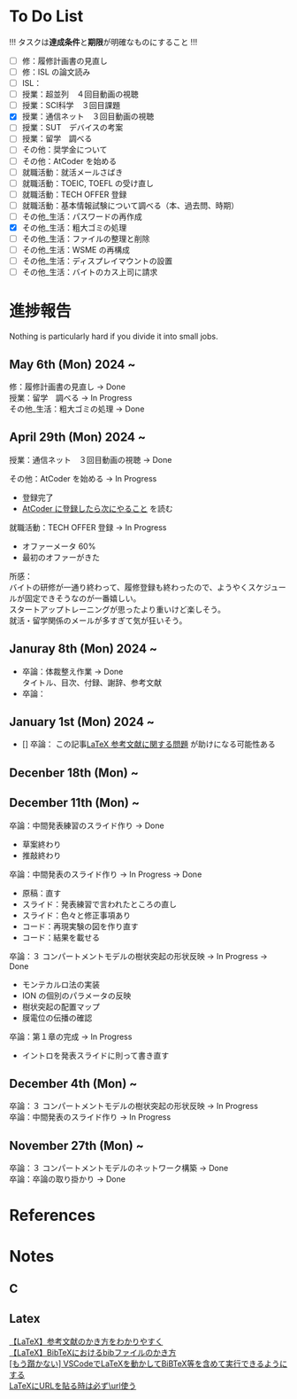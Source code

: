 # To Do List
!!! タスクは**達成条件**と**期限**が明確なものにすること !!!

- [ ] 修：履修計画書の見直し
- [ ] 修：ISL の論文読み
- [ ] ISL：
- [ ] 授業：超並列　４回目動画の視聴
- [ ] 授業：SCI科学　３回目課題
- [x] 授業：通信ネット　３回目動画の視聴
- [ ] 授業：SUT　デバイスの考案
- [ ] 授業：留学　調べる
- [ ] その他：奨学金について
- [ ] その他：AtCoder を始める
- [ ] 就職活動：就活メールさばき
- [ ] 就職活動：TOEIC, TOEFL の受け直し
- [ ] 就職活動：TECH OFFER 登録
- [ ] 就職活動：基本情報試験について調べる（本、過去問、時期）
- [ ] その他_生活：パスワードの再作成
- [x] その他_生活：粗大ゴミの処理
- [ ] その他_生活：ファイルの整理と削除
- [ ] その他_生活：WSME の再構成
- [ ] その他_生活：ディスプレイマウントの設置
- [ ] その他_生活：バイトのカス上司に請求
# 進捗報告
Nothing is particularly hard if you divide it into small jobs.
## May 6th (Mon) 2024 ~
修：履修計画書の見直し → Done  
授業：留学　調べる → In Progress  
その他_生活：粗大ゴミの処理 → Done  

## April 29th (Mon) 2024 ~
授業：通信ネット　３回目動画の視聴 → Done  

その他：AtCoder を始める → In Progress  
 - 登録完了
 - [AtCoder に登録したら次にやること](https://qiita.com/drken/items/fd4e5e3630d0f5859067) を読む

就職活動：TECH OFFER 登録 → In Progress  
 - オファーメータ 60%
 - 最初のオファーがきた

所感：  
バイトの研修が一通り終わって、履修登録も終わったので、ようやくスケジュールが固定できそうなのが一番嬉しい。  
スタートアップトレーニングが思ったより重いけど楽しそう。  
就活・留学関係のメールが多すぎて気が狂いそう。
## Januray 8th (Mon) 2024 ~
 - 卒論：体裁整え作業  → Done  
   タイトル、目次、付録、謝辞、参考文献
- 卒論：
## January 1st (Mon) 2024 ~
 - [] 卒論：
   この記事[LaTeX 参考文献に関する問題](https://superuser.com/questions/1476212/latex-issue-with-biblography) が助けになる可能性ある
## Decenber 18th (Mon) ~
## December 11th (Mon) ~
卒論：中間発表練習のスライド作り → Done  
 - 草案終わり
 - 推敲終わり

卒論：中間発表のスライド作り → In Progress → Done  
 - 原稿：直す
 - スライド：発表練習で言われたところの直し
 - スライド：色々と修正事項あり
 - コード：再現実験の図を作り直す
 - コード：結果を載せる

卒論：３ コンパートメントモデルの樹状突起の形状反映  → In Progress → Done  
 - モンテカルロ法の実装
 - ION の個別のパラメータの反映
 - 樹状突起の配置マップ
 - 膜電位の伝播の確認

卒論：第１章の完成 → In Progress  
 - イントロを発表スライドに則って書き直す

## December 4th (Mon) ~
卒論：３ コンパートメントモデルの樹状突起の形状反映 → In Progress  
卒論：中間発表のスライド作り → In Progress  
## November 27th (Mon) ~
卒論：３ コンパートメントモデルのネットワーク構築 → Done  
卒論：卒論の取り掛かり → Done  

# References


# Notes
## C

## Latex
[【LaTeX】参考文献のかき方をわかりやすく](https://mathlandscape.com/latex-cite/)  
[【LaTeX】BibTeXにおけるbibファイルのかき方](https://mathlandscape.com/latex-bib/)  
[[もう躓かない] VSCodeでLaTeXを動かしてBiBTeX等を含めて実行できるようにする](https://qiita.com/YokoPhys-h/items/227ab79551802fbf641c)  
[LaTeXにURLを貼る時は必ず\url使う](https://tm23forest.com/contents/latex-url-paste)
